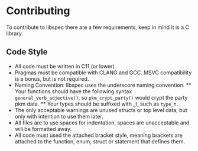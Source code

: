 Contributing
============

To contribute to libspec there are a few requirements, keep in mind it is a C library.

Code Style
----------

* All code must be written in C11 (or lower).
* Pragmas must be compatible with CLANG and GCC. MSVC compatibility is a bonus, but is not required.
* Naming Convention: libspec uses the underscore naming convention.
** Your functions should have the following syntax `general_verb_adjective()`, so `pkm_crypt_party()` would crypt the party pkm data.
** Your types should be suffixed with _t, such as `type_t`.
* The only acceptable warnings are unused structs or top level data, but only with intention to use them later.
* All files are to use spaces for indentation, spaces are unacceptable and will be formatted away.
* All code must used the attached bracket style, meaning brackets are attached to the function, enum, struct or statement that defines them.